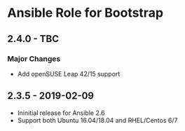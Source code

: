 # Ansible Role for Bootstrap

## 2.4.0 - TBC

### Major Changes

  - Add openSUSE Leap 42/15 support

## 2.3.5 - 2019-02-09

  - Ininitial release for Ansible 2.6
  - Support both Ubuntu 16.04/18.04 and RHEL/Centos 6/7
